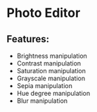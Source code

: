# Photo Editor

## Features:
- Brightness manipulation
- Contrast manipulation
- Saturation manipulation
- Grayscale manipulation
- Sepia manipulation
- Hue degree manipulation
- Blur manipulation
